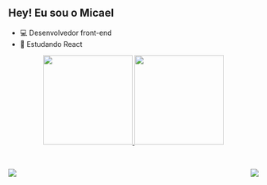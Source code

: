 ## Hey! Eu sou o Micael

- 💻 Desenvolvedor front-end
- 🌱 Estudando React

<div align="center">
  <a href="https://github.com/MicaelFellipe">
  <img height="180em" src="https://github-readme-stats.vercel.app/api?username=MicaelFellipe&show_icons=true&theme=dark&include_all_commits=true&count_private=true"/>
  <img height="180em" src="https://github-readme-stats.vercel.app/api/top-langs/?username=MicaelFellipe&layout=compact&langs_count=7&theme=dark"/>
</div>

##

<div style="display: inline_block"><br>
  <a href="https://www.linkedin.com/in/micael-fellipe-775129200"><img src="https://img.shields.io/badge/LinkedIn-0077B5?style=for-the-badge&logo=linkedin&logoColor=white" target="_blank"></a>
  <img align="right" src="https://media.discordapp.net/attachments/822207772061728771/933048337844822076/20220116_212915.jpg?width=127&height=127">
</div>
